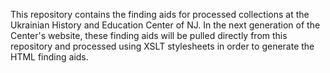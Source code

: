 This repository contains the finding aids for processed collections at the Ukrainian History and Education Center of NJ. In the next generation of the Center's website, these finding aids will be pulled directly from this repository and processed using XSLT stylesheets in order to generate the HTML finding aids.
